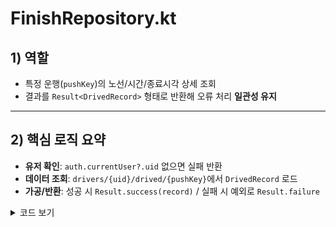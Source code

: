 # FinishRepository.kt

## 1) 역할
- 특정 운행(`pushKey`)의 노선/시간/종료시각 상세 조회
- 결과를 `Result<DrivedRecord>` 형태로 반환해 오류 처리 **일관성 유지**

---

## 2) 핵심 로직 요약
- **유저 확인**: `auth.currentUser?.uid` 없으면 실패 반환
- **데이터 조회**: `drivers/{uid}/drived/{pushKey}`에서 `DrivedRecord` 로드
- **가공/반환**: 성공 시 `Result.success(record)` / 실패 시 예외로 `Result.failure`
  
<details>
<summary> 코드 보기 </summary>

```kotlin
class FinishRepository {
    private val db = FirebaseDatabase.getInstance()
    private val auth = FirebaseAuth.getInstance()

    suspend fun fetchDrivedRouteInfo(pushKey: String): Result<DrivedRecord> {
        return try {
            //유저 확인
            val uid = auth.currentUser?.uid ?: return Result.failure(Exception("로그인 정보 없음"))

            //데이터 조회
            val snapshot = db.getReference("drivers").child(uid).child("drived").child(pushKey).get().await()
            val record = snapshot.getValue(DrivedRecord::class.java)
                ?: return Result.failure(Exception("운행 정보를 불러올 수 없습니다."))

            // 가공/반환
            Result.success(DrivedRecord(record.route, record.time, record.endTime))

        } catch (e: Exception) {
            Result.failure(e)
        }
    }
}

```
</details>

